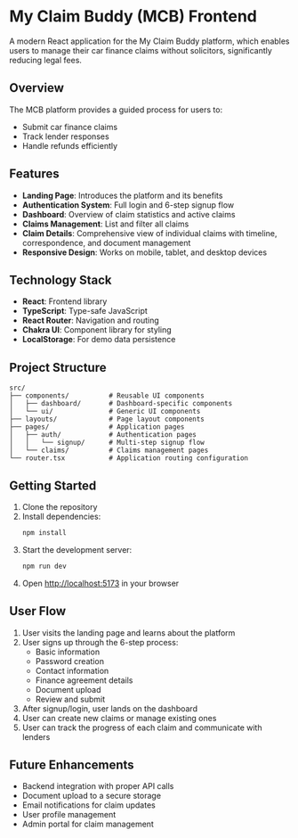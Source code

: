# My Claim Buddy (MCB) Frontend

A modern React application for the My Claim Buddy platform, which enables users to manage their car finance claims without solicitors, significantly reducing legal fees.

## Overview

The MCB platform provides a guided process for users to:
- Submit car finance claims
- Track lender responses
- Handle refunds efficiently

## Features

- **Landing Page**: Introduces the platform and its benefits
- **Authentication System**: Full login and 6-step signup flow
- **Dashboard**: Overview of claim statistics and active claims
- **Claims Management**: List and filter all claims
- **Claim Details**: Comprehensive view of individual claims with timeline, correspondence, and document management
- **Responsive Design**: Works on mobile, tablet, and desktop devices

## Technology Stack

- **React**: Frontend library
- **TypeScript**: Type-safe JavaScript
- **React Router**: Navigation and routing
- **Chakra UI**: Component library for styling
- **LocalStorage**: For demo data persistence

## Project Structure

```
src/
├── components/          # Reusable UI components
│   ├── dashboard/       # Dashboard-specific components
│   └── ui/              # Generic UI components
├── layouts/             # Page layout components
├── pages/               # Application pages
│   ├── auth/            # Authentication pages
│   │   └── signup/      # Multi-step signup flow
│   └── claims/          # Claims management pages
└── router.tsx           # Application routing configuration
```

## Getting Started

1. Clone the repository
2. Install dependencies:
   ```bash
   npm install
   ```
3. Start the development server:
   ```bash
   npm run dev
   ```
4. Open [http://localhost:5173](http://localhost:5173) in your browser

## User Flow

1. User visits the landing page and learns about the platform
2. User signs up through the 6-step process:
   - Basic information
   - Password creation
   - Contact information
   - Finance agreement details
   - Document upload
   - Review and submit
3. After signup/login, user lands on the dashboard
4. User can create new claims or manage existing ones
5. User can track the progress of each claim and communicate with lenders

## Future Enhancements

- Backend integration with proper API calls
- Document upload to a secure storage
- Email notifications for claim updates
- User profile management
- Admin portal for claim management
